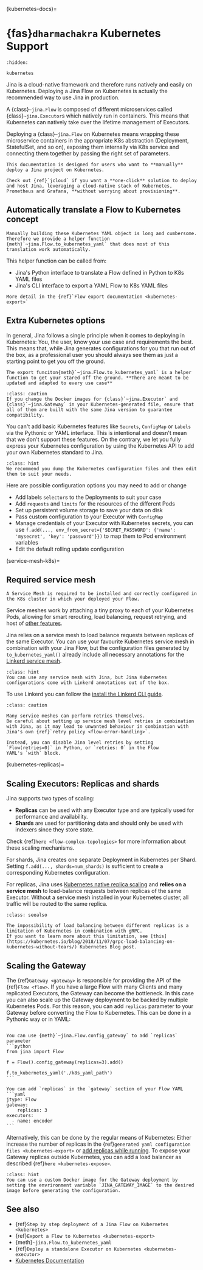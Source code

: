 (kubernetes-docs)=
# {fas}`dharmachakra` Kubernetes Support

```{toctree}
:hidden:

kubernetes
```

Jina is a cloud-native framework and therefore runs natively and easily on Kubernetes.
Deploying a Jina Flow on Kubernetes is actually the recommended way to use Jina in production.

A {class}`~jina.Flow` is composed of different microservices called {class}`~jina.Executor`s which natively run in containers. This means that Kubernetes can natively take over the lifetime management of Executors. 

Deploying a {class}`~jina.Flow` on Kubernetes means wrapping these microservice containers in the appropriate K8s abstraction (Deployment, StatefulSet, and so on), exposing them internally via K8s service and connecting them together by passing the right set of parameters.

```{hint}
This documentation is designed for users who want to **manually** deploy a Jina project on Kubernetes.

Check out {ref}`jcloud` if you want a **one-click** solution to deploy and host Jina, leveraging a cloud-native stack of Kubernetes, Prometheus and Grafana, **without worrying about provisioning**.
```


## Automatically translate a Flow to Kubernetes concept

```{hint}
Manually building these Kubernetes YAML object is long and cumbersome. Therefore we provide a helper function {meth}`~jina.Flow.to_kubernetes_yaml` that does most of this
translation work automatically. 
```

This helper function can be called from:
* Jina's Python interface to translate a Flow defined in Python to K8s YAML files
* Jina's CLI interface to export a YAML Flow to K8s YAML files

```{seealso}
More detail in the {ref}`Flow export documentation <kubernetes-export>`
```

## Extra Kubernetes options

In general, Jina follows a single principle when it comes to deploying in Kubernetes:
You, the user, know your use case and requirements the best.
This means that, while Jina generates configurations for you that run out of the box, as a professional user you should always see them as just a starting point to get you off the ground.

```{hint}
The export funciton{meth}`~jina.Flow.to_kubernetes_yaml` is a helper function to get your stared off the ground. **There are meant to be updated and adapted to every use case**
```
````{admonition} Matching Jina versions
:class: caution
If you change the Docker images for {class}`~jina.Executor` and {class}`~jina.Gateway` in your Kubernetes-generated file, ensure that all of them are built with the same Jina version to guarantee compatibility.
````

You can't add basic Kubernetes features like `Secrets`, `ConfigMap` or `Labels` via the Pythonic or YAML interface. This is intentional and doesn't mean that we don't support these features. On the contrary, we let you fully express your Kubernetes configuration by using the Kubernetes API to add your own Kubernetes standard to Jina.

````{admonition} Hint
:class: hint
We recommend you dump the Kubernetes configuration files and then edit them to suit your needs.
````

Here are possible configuration options you may need to add or change

- Add labels `selector`s to the Deployments to suit your case
- Add `requests` and `limits` for the resources of the different Pods 
- Set up persistent volume storage to save your data on disk
- Pass custom configuration to your Executor with `ConfigMap` 
- Manage credentials of your Executor with Kubernetes secrets, you can use `f.add(..., env_from_secret={'SECRET_PASSWORD': {'name': 'mysecret', 'key': 'password'}})` to map them to Pod environment variables
- Edit the default rolling update configuration


(service-mesh-k8s)=
## Required service mesh

```{caution}
A Service Mesh is required to be installed and correctly configured in the K8s cluster in which your deployed your Flow.
```

Service meshes work by attaching a tiny proxy to each of your Kubernetes Pods, allowing for smart rerouting, load balancing, request retrying, and host of [other features](https://linkerd.io/2.11/features/).

Jina relies on a service mesh to load balance requests between replicas of the same Executor.
You can use your favourite Kubernetes service mesh in combination with your Jina Flow, but the configuration files
generated by `to_kubernetes_yaml()` already include all necessary annotations for the [Linkerd service mesh](https://linkerd.io).

````{admonition} Hint
:class: hint
You can use any service mesh with Jina, but Jina Kubernetes configurations come with Linkerd annotations out of the box.
````

To use Linkerd you can follow the [install the Linkerd CLI guide](https://linkerd.io/2.11/getting-started/).

````{admonition} Caution
:class: caution

Many service meshes can perform retries themselves.
Be careful about setting up service mesh level retries in combination with Jina, as it may lead to unwanted behaviour in combination with
Jina's own {ref}`retry policy <flow-error-handling>`.

Instead, you can disable Jina level retries by setting `Flow(retries=0)` in Python, or `retries: 0` in the Flow
YAML's `with` block.
````

(kubernetes-replicas)=
## Scaling Executors: Replicas and shards

Jina supports two types of scaling:

- **Replicas** can be used with any Executor type and are typically used for performance and availability.
- **Shards** are used for partitioning data and should only be used with indexers since they store state.

Check {ref}`here <flow-complex-topologies>` for more information about these scaling mechanisms.

For shards, Jina creates one separate Deployment in Kubernetes per Shard.
Setting `f.add(..., shards=num_shards)` is sufficient to create a corresponding Kubernetes configuration.

For replicas, Jina uses [Kubernetes native replica scaling](https://kubernetes.io/docs/tutorials/kubernetes-basics/scale/scale-intro/) and **relies on a service mesh** to load-balance requests between replicas of the same Executor.
Without a service mesh installed in your Kubernetes cluster, all traffic will be routed to the same replica.

````{admonition} See Also
:class: seealso

The impossibility of load balancing between different replicas is a limitation of Kubernetes in combination with gRPC.
If you want to learn more about this limitation, see [this](https://kubernetes.io/blog/2018/11/07/grpc-load-balancing-on-kubernetes-without-tears/) Kubernetes Blog post.
````

## Scaling the Gateway
The {ref}`Gateway <gateway>` is responsible for providing the API of the {ref}`Flow <flow>`.
If you have a large Flow with many Clients and many replicated Executors, the Gateway can become the bottleneck.
In this case you can also scale up the Gateway deployment to be backed by multiple Kubernetes Pods. For this reason, you can add `replicas` parameter to your Gateway before converting the Flow to Kubernetes.
This can be done in a Pythonic way or in YAML:

````{tab} Using Python

You can use {meth}`~jina.Flow.config_gateway` to add `replicas` parameter
```python
from jina import Flow

f = Flow().config_gateway(replicas=3).add()

f.to_kubernetes_yaml('./k8s_yaml_path')
```
````

````{tab} Using YAML
You can add `replicas` in the `gateway` section of your Flow YAML
```yaml
jtype: Flow
gateway:
    replicas: 3
executors:
  - name: encoder
```
````

Alternatively, this can be done by the regular means of Kubernetes: Either increase the number of replicas in the {ref}`generated yaml configuration files <kubernetes-export>` or [add replicas while running](https://kubernetes.io/docs/concepts/workloads/controllers/deployment/#scaling-a-deployment).
To expose your Gateway replicas outside Kubernetes, you can add a load balancer as described {ref}`here <kubernetes-expose>`.

````{admonition} Hint
:class: hint
You can use a custom Docker image for the Gateway deployment by setting the envrironment variable `JINA_GATEWAY_IMAGE` to the desired image before generating the configuration.
````

## See also
- {ref}`Step by step deployment of a Jina Flow on Kubernetes <kubernetes>`
- {ref}`Export a Flow to Kubernetes <kubernetes-export>`
- {meth}`~jina.Flow.to_kubernetes_yaml`
- {ref}`Deploy a standalone Executor on Kubernetes <kubernetes-executor>`
- [Kubernetes Documentation](https://kubernetes.io/docs/home/)
